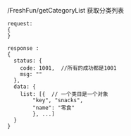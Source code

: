 /FreshFun/getCategoryList   获取分类列表

```
request:
{
}

response :
{
  status: {
    code: 1001,  //所有的成功都是1001
    msg: ""
  },
  data: {
    list: [{  // 一个类目是一个对象
        "key", "snacks",
        "name": "零食"
        }, ...]
  }
}
```
